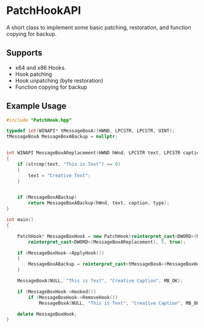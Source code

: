 # PatchHookAPI
A short class to implement some basic patching, restoration, and function copying for backup.

## Supports
- x64 and x86 Hooks.
- Hook patching
- Hook unpatching (byte restoration)
- Function copying for backup

## Example Usage
```cpp
#include "PatchHook.hpp"

typedef int(WINAPI* tMessageBoxA)(HWND, LPCSTR, LPCSTR, UINT);
tMessageBoxA MessageBoxABackup = nullptr;


int WINAPI MessageBoxAReplacement(HWND hWnd, LPCSTR text, LPCSTR caption, UINT type)
{
	if (strcmp(text, "This is Text") == 0) 
	{
		text = "Creative Text";
	}


	if (MessageBoxABackup)
		return MessageBoxABackup(hWnd, text, caption, type);
}

int main()
{

	PatchHook* MessageBoxHook = new PatchHook(reinterpret_cast<DWORD>(MessageBoxA), 
		reinterpret_cast<DWORD>(MessageBoxAReplacement), 5, true);

	if (MessageBoxHook->ApplyHook())
	{
		MessageBoxABackup = reinterpret_cast<tMessageBoxA>(MessageBoxHook->GetBackupFunction());
	}

	MessageBoxA(NULL, "This is Text", "Creative Caption", MB_OK);

	if (MessageBoxHook->Hooked())
		if (MessageBoxHook->RemoveHook())
			MessageBoxA(NULL, "This is Text", "Creative Caption", MB_OK);

	delete MessageBoxHook;
}
```
